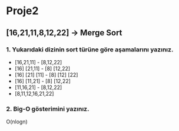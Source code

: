 # Proje2

## [16,21,11,8,12,22] -> Merge Sort

### 1. Yukarıdaki dizinin sort türüne göre aşamalarını yazınız.

* [16,21,11] - [8,12,22]
* [16] [21,11] - [8] [12,22]
* [16] [21] [11] - [8] [12] [22]
* [16] [11,21] - [8] [12,22]
* [11,16,21] - [8,12,22]
* [8,11,12,16,21,22]

### 2. Big-O gösterimini yazınız.

O(nlogn)
